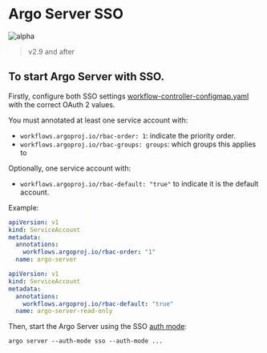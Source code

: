 # Argo Server SSO

![alpha](assets/alpha.svg)

> v2.9 and after

## To start Argo Server with SSO.

Firstly, configure both SSO  settings [workflow-controller-configmap.yaml](workflow-controller-configmap.yaml) with the correct OAuth 2 values.

You must annotated at least one service account with:

* `workflows.argoproj.io/rbac-order: 1`: indicate the priority order.
* `workflows.argoproj.io/rbac-groups: groups`: which groups this applies to

Optionally, one service account with:

* `workflows.argoproj.io/rbac-default: "true"` to indicate it is the default account.

Example:

```yaml
apiVersion: v1
kind: ServiceAccount
metadata:
  annotations:
    workflows.argoproj.io/rbac-order: "1"
  name: argo-server
```

```yaml
apiVersion: v1
kind: ServiceAccount
metadata:
  annotations:
    workflows.argoproj.io/rbac-default: "true"
  name: argo-server-read-only
```

Then, start the Argo Server using the SSO [auth mode](argo-server-auth-mode.md):

```
argo server --auth-mode sso --auth-mode ...
```
